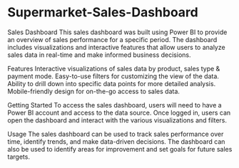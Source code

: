 # Supermarket-Sales-Dashboard
Sales Dashboard
This sales dashboard was built using Power BI to provide an overview of sales performance for a specific period. The dashboard includes visualizations and interactive features that allow users to analyze sales data in real-time and make informed business decisions.

Features
Interactive visualizations of sales data by product, sales type & payment mode.
Easy-to-use filters for customizing the view of the data.
Ability to drill down into specific data points for more detailed analysis.
Mobile-friendly design for on-the-go access to sales data.

Getting Started
To access the sales dashboard, users will need to have a Power BI account and access to the data source. Once logged in, users can open the dashboard and interact with the various visualizations and filters.

Usage
The sales dashboard can be used to track sales performance over time, identify trends, and make data-driven decisions. The dashboard can also be used to identify areas for improvement and set goals for future sales targets.
